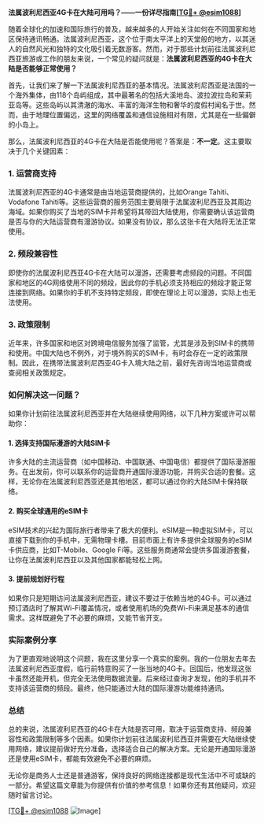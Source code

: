 **法属波利尼西亚4G卡在大陆可用吗？——一份详尽指南[[TG💪+ @esim1088](https://t.me/s/esim1088)]**

随着全球化的加速和国际旅行的普及，越来越多的人开始关注如何在不同国家和地区保持通讯畅通。法属波利尼西亚，这个位于南太平洋上的天堂般的地方，以其迷人的自然风光和独特的文化吸引着无数游客。然而，对于那些计划前往法属波利尼西亚旅游或工作的朋友来说，一个常见的疑问就是：**法属波利尼西亚的4G卡在大陆是否能够正常使用？**

首先，让我们来了解一下法属波利尼西亚的基本情况。法属波利尼西亚是法国的一个海外集体，由118个岛屿组成，其中最著名的包括大溪地岛、波拉波拉岛和茉莉亚岛等。这些岛屿以其清澈的海水、丰富的海洋生物和奢华的度假村闻名于世。然而，由于地理位置偏远，这里的网络覆盖和通信设施相对有限，尤其是在一些偏僻的小岛上。

那么，法属波利尼西亚的4G卡在大陆是否能使用呢？答案是：**不一定**。这主要取决于几个关键因素：

### 1. **运营商支持**
法属波利尼西亚的4G卡通常是由当地运营商提供的，比如Orange Tahiti、Vodafone Tahiti等。这些运营商的服务范围主要局限于法属波利尼西亚及其周边海域。如果你购买了当地的SIM卡并希望将其带回大陆使用，你需要确认该运营商是否与你的大陆运营商有漫游协议。如果没有协议，那么这张卡在大陆将无法正常使用。

### 2. **频段兼容性**
即使你的法属波利尼西亚4G卡在大陆可以漫游，还需要考虑频段的问题。不同国家和地区的4G网络使用不同的频段，因此你的手机必须支持相应的频段才能正常连接到网络。如果你的手机不支持特定频段，即使在理论上可以漫游，实际上也无法使用。

### 3. **政策限制**
近年来，许多国家和地区对跨境电信服务加强了监管，尤其是涉及到SIM卡的携带和使用。中国大陆也不例外，对于境外购买的SIM卡，有时会存在一定的政策限制。因此，在携带法属波利尼西亚4G卡入境大陆之前，最好先咨询当地运营商或查阅相关政策规定。

### 如何解决这一问题？
如果你计划前往法属波利尼西亚并在大陆继续使用网络，以下几种方案或许可以帮助你：

#### 1. **选择支持国际漫游的大陆SIM卡**
许多大陆的主流运营商（如中国移动、中国联通、中国电信）都提供了国际漫游服务。在出发前，你可以联系你的运营商开通国际漫游功能，并购买合适的套餐。这样，无论你在法属波利尼西亚还是其他地区，都可以通过你的大陆SIM卡保持联络。

#### 2. **购买全球通用的eSIM卡**
eSIM技术的兴起为国际旅行者带来了极大的便利。eSIM是一种虚拟SIM卡，可以直接下载到你的手机中，无需物理卡槽。目前市面上有许多提供全球服务的eSIM卡供应商，比如T-Mobile、Google Fi等。这些服务商通常会提供多国漫游套餐，让你在法属波利尼西亚以及其他国家都能轻松上网。

#### 3. **提前规划好行程**
如果你只是短期访问法属波利尼西亚，建议不要过于依赖当地的4G卡。可以通过预订酒店时了解其Wi-Fi覆盖情况，或者使用机场的免费Wi-Fi来满足基本的通信需求。这样既避免了不必要的麻烦，又能节省开支。

### 实际案例分享
为了更直观地说明这个问题，我在这里分享一个真实的案例。我的一位朋友去年去法属波利尼西亚度假，临行前特意购买了一张当地的4G卡。回国后，他发现这张卡虽然还能开机，但完全无法使用数据流量。后来经过查询才发现，他的手机并不支持该运营商的频段。最终，他只能通过大陆的国际漫游功能维持通讯。

### 总结
总的来说，法属波利尼西亚的4G卡在大陆是否可用，取决于运营商支持、频段兼容性和政策限制等多个因素。如果你计划前往法属波利尼西亚并需要在大陆继续使用网络，建议提前做好充分准备，选择适合自己的解决方案。无论是开通国际漫游还是使用eSIM卡，都能有效避免不必要的麻烦。

无论你是商务人士还是普通游客，保持良好的网络连接都是现代生活中不可或缺的一部分。希望这篇文章能为你提供有价值的参考信息！如果你还有其他疑问，欢迎随时留言讨论。

[[TG💪+ @esim1088](https://t.me/s/esim1088) ![Image](https://i.postimg.cc/4NQfJmqS/Snipaste-2025-05-13-00-14-12.png)]